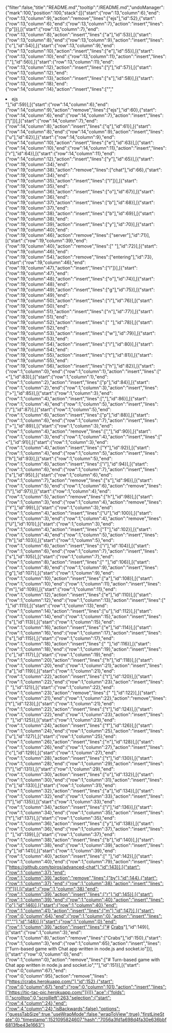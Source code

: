 {"filter":false,"title":"README.md","tooltip":"/README.md","undoManager":{"mark":100,"position":100,"stack":[[{"start":{"row":13,"column":6},"end":{"row":13,"column":9},"action":"remove","lines":["ejs"],"id":52},{"start":{"row":13,"column":6},"end":{"row":13,"column":7},"action":"insert","lines":["p"]}],[{"start":{"row":13,"column":7},"end":{"row":13,"column":8},"action":"insert","lines":["a"],"id":53}],[{"start":{"row":13,"column":8},"end":{"row":13,"column":9},"action":"insert","lines":["c"],"id":54}],[{"start":{"row":13,"column":9},"end":{"row":13,"column":10},"action":"insert","lines":["e"],"id":55}],[{"start":{"row":13,"column":10},"end":{"row":13,"column":11},"action":"insert","lines":["."],"id":56}],[{"start":{"row":13,"column":11},"end":{"row":13,"column":12},"action":"insert","lines":["j"],"id":57}],[{"start":{"row":13,"column":12},"end":{"row":13,"column":13},"action":"insert","lines":["s"],"id":58}],[{"start":{"row":13,"column":18},"end":{"row":14,"column":14},"action":"insert","lines":["","  <li>ejs</li>"],"id":59}],[{"start":{"row":14,"column":6},"end":{"row":14,"column":9},"action":"remove","lines":["ejs"],"id":60},{"start":{"row":14,"column":6},"end":{"row":14,"column":7},"action":"insert","lines":["j"]}],[{"start":{"row":14,"column":7},"end":{"row":14,"column":8},"action":"insert","lines":["q"],"id":61}],[{"start":{"row":14,"column":8},"end":{"row":14,"column":9},"action":"insert","lines":["u"],"id":62}],[{"start":{"row":14,"column":9},"end":{"row":14,"column":10},"action":"insert","lines":["e"],"id":63}],[{"start":{"row":14,"column":10},"end":{"row":14,"column":11},"action":"insert","lines":["r"],"id":64}],[{"start":{"row":14,"column":11},"end":{"row":14,"column":12},"action":"insert","lines":["y"],"id":65}],[{"start":{"row":19,"column":34},"end":{"row":19,"column":38},"action":"remove","lines":["chat"],"id":66},{"start":{"row":19,"column":34},"end":{"row":19,"column":35},"action":"insert","lines":["l"]}],[{"start":{"row":19,"column":35},"end":{"row":19,"column":36},"action":"insert","lines":["o"],"id":67}],[{"start":{"row":19,"column":36},"end":{"row":19,"column":37},"action":"insert","lines":["b"],"id":68}],[{"start":{"row":19,"column":37},"end":{"row":19,"column":38},"action":"insert","lines":["b"],"id":69}],[{"start":{"row":19,"column":38},"end":{"row":19,"column":39},"action":"insert","lines":["y"],"id":70}],[{"start":{"row":19,"column":40},"end":{"row":19,"column":46},"action":"remove","lines":["server"],"id":71}],[{"start":{"row":19,"column":39},"end":{"row":19,"column":40},"action":"remove","lines":[" "],"id":72}],[{"start":{"row":19,"column":46},"end":{"row":19,"column":54},"action":"remove","lines":["entering"],"id":73},{"start":{"row":19,"column":46},"end":{"row":19,"column":47},"action":"insert","lines":["l"]}],[{"start":{"row":19,"column":47},"end":{"row":19,"column":48},"action":"insert","lines":["o"],"id":74}],[{"start":{"row":19,"column":48},"end":{"row":19,"column":49},"action":"insert","lines":["g"],"id":75}],[{"start":{"row":19,"column":49},"end":{"row":19,"column":50},"action":"insert","lines":["i"],"id":76}],[{"start":{"row":19,"column":50},"end":{"row":19,"column":51},"action":"insert","lines":["n"],"id":77}],[{"start":{"row":19,"column":51},"end":{"row":19,"column":52},"action":"insert","lines":[" "],"id":78}],[{"start":{"row":19,"column":52},"end":{"row":19,"column":53},"action":"insert","lines":["w"],"id":79}],[{"start":{"row":19,"column":53},"end":{"row":19,"column":54},"action":"insert","lines":["i"],"id":80}],[{"start":{"row":19,"column":54},"end":{"row":19,"column":55},"action":"insert","lines":["t"],"id":81}],[{"start":{"row":19,"column":55},"end":{"row":19,"column":56},"action":"insert","lines":["h"],"id":82}],[{"start":{"row":1,"column":0},"end":{"row":1,"column":1},"action":"insert","lines":["<"],"id":83}],[{"start":{"row":1,"column":1},"end":{"row":1,"column":2},"action":"insert","lines":["p"],"id":84}],[{"start":{"row":1,"column":2},"end":{"row":1,"column":3},"action":"insert","lines":[">"],"id":85}],[{"start":{"row":1,"column":3},"end":{"row":1,"column":4},"action":"insert","lines":[","],"id":86}],[{"start":{"row":1,"column":4},"end":{"row":1,"column":5},"action":"insert","lines":["/"],"id":87}],[{"start":{"row":1,"column":5},"end":{"row":1,"column":6},"action":"insert","lines":["p"],"id":88}],[{"start":{"row":1,"column":6},"end":{"row":1,"column":7},"action":"insert","lines":[">"],"id":89}],[{"start":{"row":1,"column":3},"end":{"row":1,"column":4},"action":"remove","lines":[","],"id":90}],[{"start":{"row":1,"column":3},"end":{"row":1,"column":4},"action":"insert","lines":["<"],"id":91}],[{"start":{"row":1,"column":3},"end":{"row":1,"column":4},"action":"insert","lines":["Y"],"id":92}],[{"start":{"row":1,"column":4},"end":{"row":1,"column":5},"action":"insert","lines":["h"],"id":93}],[{"start":{"row":1,"column":5},"end":{"row":1,"column":6},"action":"insert","lines":["i"],"id":94}],[{"start":{"row":1,"column":6},"end":{"row":1,"column":7},"action":"insert","lines":["s"],"id":95}],[{"start":{"row":1,"column":6},"end":{"row":1,"column":7},"action":"remove","lines":["s"],"id":96}],[{"start":{"row":1,"column":5},"end":{"row":1,"column":6},"action":"remove","lines":["i"],"id":97}],[{"start":{"row":1,"column":4},"end":{"row":1,"column":5},"action":"remove","lines":["h"],"id":98}],[{"start":{"row":1,"column":3},"end":{"row":1,"column":4},"action":"remove","lines":["Y"],"id":99}],[{"start":{"row":1,"column":3},"end":{"row":1,"column":4},"action":"insert","lines":["U"],"id":100}],[{"start":{"row":1,"column":3},"end":{"row":1,"column":4},"action":"remove","lines":["U"],"id":101}],[{"start":{"row":1,"column":3},"end":{"row":1,"column":4},"action":"insert","lines":["T"],"id":102}],[{"start":{"row":1,"column":4},"end":{"row":1,"column":5},"action":"insert","lines":["h"],"id":103}],[{"start":{"row":1,"column":5},"end":{"row":1,"column":6},"action":"insert","lines":["i"],"id":104}],[{"start":{"row":1,"column":6},"end":{"row":1,"column":7},"action":"insert","lines":["s"],"id":105}],[{"start":{"row":1,"column":7},"end":{"row":1,"column":8},"action":"insert","lines":[" "],"id":106}],[{"start":{"row":1,"column":8},"end":{"row":1,"column":9},"action":"insert","lines":["g"],"id":107}],[{"start":{"row":1,"column":9},"end":{"row":1,"column":10},"action":"insert","lines":["a"],"id":108}],[{"start":{"row":1,"column":10},"end":{"row":1,"column":11},"action":"insert","lines":["m"],"id":109}],[{"start":{"row":1,"column":11},"end":{"row":1,"column":12},"action":"insert","lines":["e"],"id":110}],[{"start":{"row":1,"column":12},"end":{"row":1,"column":13},"action":"insert","lines":[" "],"id":111}],[{"start":{"row":1,"column":13},"end":{"row":1,"column":14},"action":"insert","lines":["u"],"id":112}],[{"start":{"row":1,"column":14},"end":{"row":1,"column":15},"action":"insert","lines":["s"],"id":113}],[{"start":{"row":1,"column":15},"end":{"row":1,"column":16},"action":"insert","lines":["e"],"id":114}],[{"start":{"row":1,"column":16},"end":{"row":1,"column":17},"action":"insert","lines":["s"],"id":115}],[{"start":{"row":1,"column":17},"end":{"row":1,"column":18},"action":"insert","lines":[" "],"id":116}],[{"start":{"row":1,"column":18},"end":{"row":1,"column":19},"action":"insert","lines":["c"],"id":117}],[{"start":{"row":1,"column":19},"end":{"row":1,"column":20},"action":"insert","lines":["h"],"id":118}],[{"start":{"row":1,"column":20},"end":{"row":1,"column":21},"action":"insert","lines":["a"],"id":119}],[{"start":{"row":1,"column":21},"end":{"row":1,"column":22},"action":"insert","lines":["t"],"id":120}],[{"start":{"row":1,"column":22},"end":{"row":1,"column":23},"action":"insert","lines":[" "],"id":121}],[{"start":{"row":1,"column":22},"end":{"row":1,"column":23},"action":"remove","lines":[" "],"id":122}],[{"start":{"row":1,"column":21},"end":{"row":1,"column":22},"action":"remove","lines":["t"],"id":123}],[{"start":{"row":1,"column":21},"end":{"row":1,"column":22},"action":"insert","lines":["t"],"id":124}],[{"start":{"row":1,"column":22},"end":{"row":1,"column":23},"action":"insert","lines":[" "],"id":125}],[{"start":{"row":1,"column":23},"end":{"row":1,"column":24},"action":"insert","lines":["f"],"id":126}],[{"start":{"row":1,"column":24},"end":{"row":1,"column":25},"action":"insert","lines":["u"],"id":127}],[{"start":{"row":1,"column":25},"end":{"row":1,"column":26},"action":"insert","lines":["n"],"id":128}],[{"start":{"row":1,"column":26},"end":{"row":1,"column":27},"action":"insert","lines":["c"],"id":129}],[{"start":{"row":1,"column":27},"end":{"row":1,"column":28},"action":"insert","lines":["t"],"id":130}],[{"start":{"row":1,"column":28},"end":{"row":1,"column":29},"action":"insert","lines":["i"],"id":131}],[{"start":{"row":1,"column":29},"end":{"row":1,"column":30},"action":"insert","lines":["o"],"id":132}],[{"start":{"row":1,"column":30},"end":{"row":1,"column":31},"action":"insert","lines":["n"],"id":133}],[{"start":{"row":1,"column":31},"end":{"row":1,"column":32},"action":"insert","lines":["a"],"id":134}],[{"start":{"row":1,"column":32},"end":{"row":1,"column":33},"action":"insert","lines":["l"],"id":135}],[{"start":{"row":1,"column":33},"end":{"row":1,"column":34},"action":"insert","lines":["i"],"id":136}],[{"start":{"row":1,"column":34},"end":{"row":1,"column":35},"action":"insert","lines":["t"],"id":137}],[{"start":{"row":1,"column":35},"end":{"row":1,"column":36},"action":"insert","lines":["y"],"id":138}],[{"start":{"row":1,"column":36},"end":{"row":1,"column":37},"action":"insert","lines":[" "],"id":139}],[{"start":{"row":1,"column":37},"end":{"row":1,"column":38},"action":"insert","lines":["b"],"id":140}],[{"start":{"row":1,"column":38},"end":{"row":1,"column":39},"action":"insert","lines":["y"],"id":141}],[{"start":{"row":1,"column":39},"end":{"row":1,"column":40},"action":"insert","lines":[" "],"id":142}],[{"start":{"row":1,"column":40},"end":{"row":1,"column":79},"action":"insert","lines":["https://github.com/tpiros/advanced-chat"],"id":143}],[{"start":{"row":1,"column":37},"end":{"row":1,"column":39},"action":"remove","lines":["by"],"id":144},{"start":{"row":1,"column":37},"end":{"row":1,"column":38},"action":"insert","lines":["f"]}],[{"start":{"row":1,"column":38},"end":{"row":1,"column":39},"action":"insert","lines":["r"],"id":145}],[{"start":{"row":1,"column":39},"end":{"row":1,"column":40},"action":"insert","lines":["o"],"id":146}],[{"start":{"row":1,"column":40},"end":{"row":1,"column":41},"action":"insert","lines":["m"],"id":147}],[{"start":{"row":0,"column":64},"end":{"row":1,"column":0},"action":"insert","lines":["",""],"id":148}],[{"start":{"row":1,"column":0},"end":{"row":1,"column":39},"action":"insert","lines":["# [Crabs](https://crabs.herokuapp.com/)"],"id":149}],[{"start":{"row":1,"column":3},"end":{"row":1,"column":8},"action":"remove","lines":["Crabs"],"id":150},{"start":{"row":1,"column":3},"end":{"row":1,"column":65},"action":"insert","lines":["Turn-based game with Chat app written in node.js and socket.io"]}],[{"start":{"row":0,"column":0},"end":{"row":1,"column":0},"action":"remove","lines":["# Turn-based game with Chat app written in node.js and socket.io",""],"id":151}],[{"start":{"row":0,"column":67},"end":{"row":0,"column":95},"action":"remove","lines":["https://crabs.herokuapp.com/"],"id":152},{"start":{"row":0,"column":67},"end":{"row":0,"column":101},"action":"insert","lines":["https://tic-tac-pic.herokuapp.com/"]}]]},"ace":{"folds":[],"scrolltop":0,"scrollleft":263,"selection":{"start":{"row":4,"column":24},"end":{"row":4,"column":24},"isBackwards":false},"options":{"guessTabSize":true,"useWrapMode":false,"wrapToView":true},"firstLineState":0},"timestamp":1521095824607,"hash":"7056a3fd1a698d4fa30e636bbf6813fbe43e1663"}